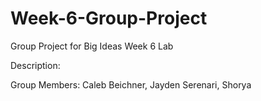 # Week-6-Group-Project
Group Project for Big Ideas Week 6 Lab

Description:


Group Members:
Caleb Beichner, Jayden Serenari, Shorya 
